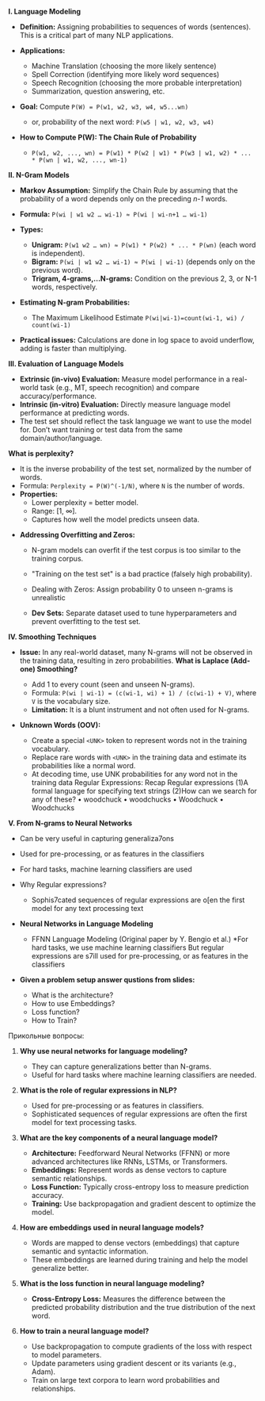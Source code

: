 
**I. Language Modeling**

*   **Definition:** Assigning probabilities to sequences of words (sentences).  This is a critical part of many NLP applications.
*   **Applications:**
    *   Machine Translation (choosing the more likely sentence)
    *   Spell Correction (identifying more likely word sequences)
    *   Speech Recognition (choosing the more probable interpretation)
    *   Summarization, question answering, etc.
*   **Goal:** Compute `P(W) = P(w1, w2, w3, w4, w5...wn)`
    *   or, probability of the next word: `P(w5 | w1, w2, w3, w4)`
*   **How to Compute P(W): The Chain Rule of Probability**

    *   `P(w1, w2, ..., wn) = P(w1) * P(w2 | w1) * P(w3 | w1, w2) * ... * P(wn | w1, w2, ..., wn-1)`

**II. N-Gram Models**

*   **Markov Assumption:** Simplify the Chain Rule by assuming that the probability of a word depends only on the preceding *n-1* words.

*   **Formula:** `P(wi | w1 w2 … wi-1) ≈ P(wi | wi-n+1 … wi-1)`

*   **Types:**

    *   **Unigram:**  `P(w1 w2 … wn) ≈ P(w1) * P(w2) * ... * P(wn)` (each word is independent).
    *   **Bigram:**  `P(wi | w1 w2 … wi-1) ≈ P(wi | wi-1)` (depends only on the previous word).
    *   **Trigram, 4-grams,...N-grams:**  Condition on the previous 2, 3, or N-1 words, respectively.
* **Estimating N-gram Probabilities:**
     * The Maximum Likelihood Estimate `P(wi|wi-1)=count(wi-1, wi) / count(wi-1)`

*   **Practical issues:** Calculations are done in log space to avoid underflow, adding is faster than multiplying.

**III. Evaluation of Language Models**

*   **Extrinsic (in-vivo) Evaluation:** Measure model performance in a real-world task (e.g., MT, speech recognition) and compare accuracy/performance.
*   **Intrinsic (in-vitro) Evaluation:** Directly measure language model performance at predicting words.
* The test set should reflect the task language we want to use the model for. Don’t want training or test data from the same domain/author/language.

 **What is perplexity?**  
   - It is the inverse probability of the test set, normalized by the number of words.  
   - Formula: `Perplexity = P(W)^(-1/N)`, where `N` is the number of words.  
   - **Properties:**  
     - Lower perplexity = better model.  
     - Range: [1, ∞].  
     - Captures how well the model predicts unseen data.

*   **Addressing Overfitting and Zeros:**
    *   N-gram models can overfit if the test corpus is too similar to the training corpus.
    *   "Training on the test set" is a bad practice (falsely high probability).
    *   Dealing with Zeros: Assign probability 0 to unseen n-grams is unrealistic

    *   **Dev Sets:**  Separate dataset used to tune hyperparameters and prevent overfitting to the test set.

**IV. Smoothing Techniques**

*   **Issue:** In any real-world dataset, many N-grams will not be observed in the training data, resulting in zero probabilities.
   **What is Laplace (Add-one) Smoothing?**  
      - Add 1 to every count (seen and unseen N-grams).  
      - Formula: `P(wi | wi-1) = (c(wi-1, wi) + 1) / (c(wi-1) + V)`, where `V` is the vocabulary size.  
      - **Limitation:** It is a blunt instrument and not often used for N-grams.

*   **Unknown Words (OOV):**
    *   Create a special `<UNK>` token to represent words not in the training vocabulary.
    *   Replace rare words with `<UNK>` in the training data and estimate its probabilities like a normal word.
    *   At decoding time, use UNK probabilities for any word not in the training data
Regular Expressions: Recap
Regular expressions
(1)A formal language for specifying text strings
(2)How can we search for any of these?
• woodchuck
• woodchucks
• Woodchuck
• Woodchucks

**V. From N-grams to Neural Networks**

* Can be very useful in capturing generaliza7ons
* Used for pre-processing, or as features in the classifiers
* For hard tasks, machine learning classifiers are used

*   Why Regular expressions?
    *   Sophis7cated sequences of regular expressions are o[en the first model for any text processing text

*   **Neural Networks in Language Modeling**
    *   FFNN Language Modeling (Original paper by Y. Bengio et al.)
*For hard tasks, we use machine learning
classifiers
But regular expressions are s7ill
used for pre-processing, or as
features in the classifiers

*   **Given a problem setup answer qustions from slides:**
    *   What is the architecture?
    *   How to use Embeddings?
    *   Loss function?
    *   How to Train?

Прикольные вопросы:

1. **Why use neural networks for language modeling?**  
   - They can capture generalizations better than N-grams.  
   - Useful for hard tasks where machine learning classifiers are needed.

2. **What is the role of regular expressions in NLP?**  
   - Used for pre-processing or as features in classifiers.  
   - Sophisticated sequences of regular expressions are often the first model for text processing tasks.

3. **What are the key components of a neural language model?**  
   - **Architecture:** Feedforward Neural Networks (FFNN) or more advanced architectures like RNNs, LSTMs, or Transformers.  
   - **Embeddings:** Represent words as dense vectors to capture semantic relationships.  
   - **Loss Function:** Typically cross-entropy loss to measure prediction accuracy.  
   - **Training:** Use backpropagation and gradient descent to optimize the model.

4. **How are embeddings used in neural language models?**  
   - Words are mapped to dense vectors (embeddings) that capture semantic and syntactic information.  
   - These embeddings are learned during training and help the model generalize better.

5. **What is the loss function in neural language modeling?**  
   - **Cross-Entropy Loss:** Measures the difference between the predicted probability distribution and the true distribution of the next word.

6. **How to train a neural language model?**  
   - Use backpropagation to compute gradients of the loss with respect to model parameters.  
   - Update parameters using gradient descent or its variants (e.g., Adam).  
   - Train on large text corpora to learn word probabilities and relationships.
